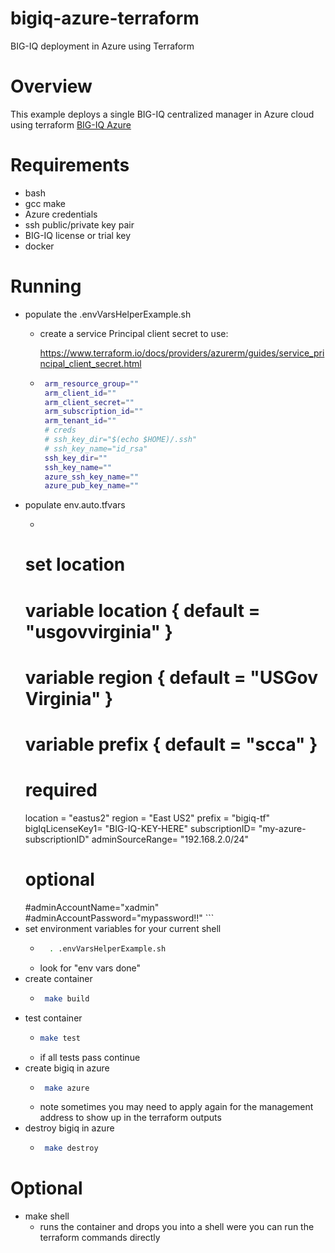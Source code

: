 # bigiq-azure-terraform
BIG-IQ deployment in Azure using Terraform

# Overview
This example deploys a single BIG-IQ centralized manager in Azure cloud using terraform
[BIG-IQ Azure](images/bigiq.png "BIG-IQ Azure")

# Requirements
- bash
- gcc make
- Azure credentials
- ssh public/private key pair
- BIG-IQ license or trial key
- docker

# Running
- populate the .envVarsHelperExample.sh
    - create a service Principal client secret to use: 
    
        https://www.terraform.io/docs/providers/azurerm/guides/service_principal_client_secret.html
    -  ```bash # azure
        arm_resource_group=""
        arm_client_id=""
        arm_client_secret=""
        arm_subscription_id=""
        arm_tenant_id=""
        # creds
        # ssh_key_dir="$(echo $HOME)/.ssh"
        # ssh_key_name="id_rsa"
        ssh_key_dir=""
        ssh_key_name=""
        azure_ssh_key_name=""
        azure_pub_key_name=""
       ```
- populate env.auto.tfvars
    - ```hcl
    # set location
    # variable location { default = "usgovvirginia" }
    # variable region { default = "USGov Virginia" }
    # variable prefix { default = "scca" }
    # required
    location = "eastus2"
    region = "East US2"
    prefix = "bigiq-tf"
    bigIqLicenseKey1= "BIG-IQ-KEY-HERE"
    subscriptionID= "my-azure-subscriptionID"
    adminSourceRange= "192.168.2.0/24"
    # optional
    #adminAccountName="xadmin"
    #adminAccountPassword="mypassword!!"
      ```
- set environment variables for your current shell
    - ```bash
        . .envVarsHelperExample.sh
      ```
    - look for "env vars done"
- create container
    - ```bash
       make build
      ```
-  test container
    - ```bash
      make test
      ```
    - if all tests pass continue
- create bigiq in azure
    - ```bash
       make azure
      ```
    - note sometimes you may need to apply again for the management address to show up in the terraform outputs
- destroy bigiq in azure
    - ```bash
       make destroy
      ```

# Optional

- make shell
    - runs the container and drops you into a shell were you can run the terraform commands directly

